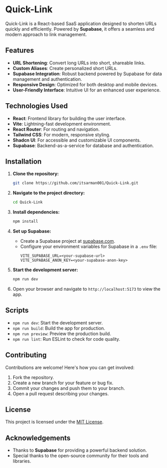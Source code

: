# Quick-Link

Quick-Link is a React-based SaaS application designed to shorten URLs quickly and efficiently. Powered by **Supabase**, it offers a seamless and modern approach to link management.

## Features

- **URL Shortening**: Convert long URLs into short, shareable links.
- **Custom Aliases**: Create personalized short URLs.
- **Supabase Integration**: Robust backend powered by Supabase for data management and authentication.
- **Responsive Design**: Optimized for both desktop and mobile devices.
- **User-Friendly Interface**: Intuitive UI for an enhanced user experience.

## Technologies Used

- **React**: Frontend library for building the user interface.
- **Vite**: Lightning-fast development environment.
- **React Router**: For routing and navigation.
- **Tailwind CSS**: For modern, responsive styling.
- **Shadcn UI**: For accessible and customizable UI components.
- **Supabase**: Backend-as-a-service for database and authentication.

## Installation

1. **Clone the repository:**
   ```bash
   git clone https://github.com/itsarman001/Quick-Link.git
   ```

2. **Navigate to the project directory:**
   ```bash
   cd Quick-Link
   ```

3. **Install dependencies:**
   ```bash
   npm install
   ```

4. **Set up Supabase:**
   - Create a Supabase project at [supabase.com](https://supabase.com).
   - Configure your environment variables for Supabase in a `.env` file:
     ```env
     VITE_SUPABASE_URL=<your-supabase-url>
     VITE_SUPABASE_ANON_KEY=<your-supabase-anon-key>
     ```

5. **Start the development server:**
   ```bash
   npm run dev
   ```

6. Open your browser and navigate to `http://localhost:5173` to view the app.

## Scripts

- `npm run dev`: Start the development server.
- `npm run build`: Build the app for production.
- `npm run preview`: Preview the production build.
- `npm run lint`: Run ESLint to check for code quality.

## Contributing

Contributions are welcome! Here's how you can get involved:

1. Fork the repository.
2. Create a new branch for your feature or bug fix.
3. Commit your changes and push them to your branch.
4. Open a pull request describing your changes.

## License

This project is licensed under the [MIT License](./LICENSE).

## Acknowledgements

- Thanks to **Supabase** for providing a powerful backend solution.
- Special thanks to the open-source community for their tools and libraries.